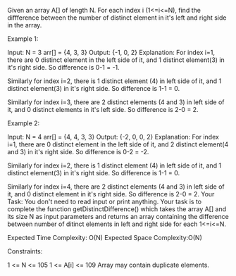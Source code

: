 Given an array A[] of length N. For each index i (1<=i<=N), find the diffference between the number of distinct element in it's left and right side in the array. 

Example 1:

Input:
N = 3
arr[] = {4, 3, 3}
Output: {-1, 0, 2}
Explanation: For index i=1, there are 0 distinct element in the left side of it, and 1 distinct element(3) in it's right side. So difference is 0-1 = -1. 

Similarly for index i=2, there is 1 distinct element (4) in left side of it, and 1 distinct element(3) in it's right side. So difference is 1-1 = 0.

Similarly for index i=3, there are 2 distinct elements (4 and 3) in left side of it, and 0 distinct elements in it's left side. So difference is 2-0 = 2.

Example 2:

Input:
N = 4
arr[] = {4, 4, 3, 3}
Output: {-2, 0, 0, 2}
Explanation: For index i=1, there are 0 distinct element in the left side of it, and 2 distinct element(4 and 3) in it's right side. So difference is 0-2 = -2.

Similarly for index i=2, there is 1 distinct element (4) in left side of it, and 1 distinct element(3) in it's right side. So difference is 1-1 = 0.

Similarly for index i=4, there are 2 distinct elements (4 and 3) in left side of it, and 0 distinct element in it's right side. So difference is 2-0 = 2.
Your Task: 
You don't need to read input or print anything. Your task is to complete the function getDistinctDifference() which takes the array A[] and its size N as input parameters and returns an array containing the difference between number of ditinct elements in left and right side for each 1<=i<=N.

Expected Time Complexity: O(N)
Expected Space Complexity:O(N)

Constraints:

1 <= N <= 105
1 <= A[i] <= 109
Array may contain duplicate elements.
